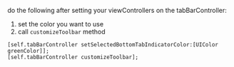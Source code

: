 
do the following after setting your viewControllers on the tabBarController:

1. set the color you want to use
2. call ```customizeToolbar``` method


```
[self.tabBarController setSelectedBottomTabIndicatorColor:[UIColor greenColor]];
[self.tabBarController customizeToolbar];
```